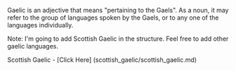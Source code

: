 Gaelic is an adjective that means "pertaining to the Gaels". As a noun, it may refer to the group of languages spoken by the Gaels, or to any one of the languages individually.

Note: I'm going to add Scottish Gaelic in the structure. Feel free to add other gaelic languages.

Scottish Gaelic - [Click Here] (scottish_gaelic/scottish_gaelic.md)